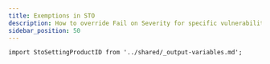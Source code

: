 ```yaml
---
title: Exemptions in STO
description: How to override Fail on Severity for specific vulnerabilities
sidebar_position: 50
---
```



```mdx-code-block
import StoSettingProductID from '../shared/_output-variables.md';
```

<StoSettingProductID />